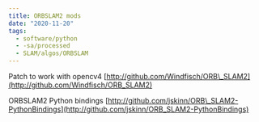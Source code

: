 ```yaml
---
title: ORBSLAM2 mods
date: "2020-11-20"
tags:
  - software/python
  - -sa/processed
  - SLAM/algos/ORBSLAM
---
```


Patch to work with opencv4
[http://github.com/Windfisch/ORB\_SLAM2](http://github.com/Windfisch/ORB_SLAM2)

ORBSLAM2 Python bindings
[http://github.com/jskinn/ORB\_SLAM2-PythonBindings](http://github.com/jskinn/ORB_SLAM2-PythonBindings)

